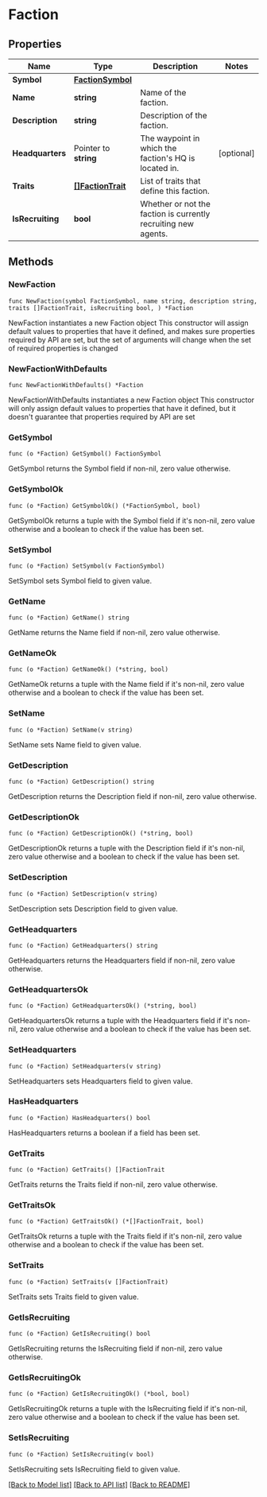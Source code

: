 # Faction

## Properties

Name | Type | Description | Notes
------------ | ------------- | ------------- | -------------
**Symbol** | [**FactionSymbol**](FactionSymbol.md) |  | 
**Name** | **string** | Name of the faction. | 
**Description** | **string** | Description of the faction. | 
**Headquarters** | Pointer to **string** | The waypoint in which the faction&#39;s HQ is located in. | [optional] 
**Traits** | [**[]FactionTrait**](FactionTrait.md) | List of traits that define this faction. | 
**IsRecruiting** | **bool** | Whether or not the faction is currently recruiting new agents. | 

## Methods

### NewFaction

`func NewFaction(symbol FactionSymbol, name string, description string, traits []FactionTrait, isRecruiting bool, ) *Faction`

NewFaction instantiates a new Faction object
This constructor will assign default values to properties that have it defined,
and makes sure properties required by API are set, but the set of arguments
will change when the set of required properties is changed

### NewFactionWithDefaults

`func NewFactionWithDefaults() *Faction`

NewFactionWithDefaults instantiates a new Faction object
This constructor will only assign default values to properties that have it defined,
but it doesn't guarantee that properties required by API are set

### GetSymbol

`func (o *Faction) GetSymbol() FactionSymbol`

GetSymbol returns the Symbol field if non-nil, zero value otherwise.

### GetSymbolOk

`func (o *Faction) GetSymbolOk() (*FactionSymbol, bool)`

GetSymbolOk returns a tuple with the Symbol field if it's non-nil, zero value otherwise
and a boolean to check if the value has been set.

### SetSymbol

`func (o *Faction) SetSymbol(v FactionSymbol)`

SetSymbol sets Symbol field to given value.


### GetName

`func (o *Faction) GetName() string`

GetName returns the Name field if non-nil, zero value otherwise.

### GetNameOk

`func (o *Faction) GetNameOk() (*string, bool)`

GetNameOk returns a tuple with the Name field if it's non-nil, zero value otherwise
and a boolean to check if the value has been set.

### SetName

`func (o *Faction) SetName(v string)`

SetName sets Name field to given value.


### GetDescription

`func (o *Faction) GetDescription() string`

GetDescription returns the Description field if non-nil, zero value otherwise.

### GetDescriptionOk

`func (o *Faction) GetDescriptionOk() (*string, bool)`

GetDescriptionOk returns a tuple with the Description field if it's non-nil, zero value otherwise
and a boolean to check if the value has been set.

### SetDescription

`func (o *Faction) SetDescription(v string)`

SetDescription sets Description field to given value.


### GetHeadquarters

`func (o *Faction) GetHeadquarters() string`

GetHeadquarters returns the Headquarters field if non-nil, zero value otherwise.

### GetHeadquartersOk

`func (o *Faction) GetHeadquartersOk() (*string, bool)`

GetHeadquartersOk returns a tuple with the Headquarters field if it's non-nil, zero value otherwise
and a boolean to check if the value has been set.

### SetHeadquarters

`func (o *Faction) SetHeadquarters(v string)`

SetHeadquarters sets Headquarters field to given value.

### HasHeadquarters

`func (o *Faction) HasHeadquarters() bool`

HasHeadquarters returns a boolean if a field has been set.

### GetTraits

`func (o *Faction) GetTraits() []FactionTrait`

GetTraits returns the Traits field if non-nil, zero value otherwise.

### GetTraitsOk

`func (o *Faction) GetTraitsOk() (*[]FactionTrait, bool)`

GetTraitsOk returns a tuple with the Traits field if it's non-nil, zero value otherwise
and a boolean to check if the value has been set.

### SetTraits

`func (o *Faction) SetTraits(v []FactionTrait)`

SetTraits sets Traits field to given value.


### GetIsRecruiting

`func (o *Faction) GetIsRecruiting() bool`

GetIsRecruiting returns the IsRecruiting field if non-nil, zero value otherwise.

### GetIsRecruitingOk

`func (o *Faction) GetIsRecruitingOk() (*bool, bool)`

GetIsRecruitingOk returns a tuple with the IsRecruiting field if it's non-nil, zero value otherwise
and a boolean to check if the value has been set.

### SetIsRecruiting

`func (o *Faction) SetIsRecruiting(v bool)`

SetIsRecruiting sets IsRecruiting field to given value.



[[Back to Model list]](../README.md#documentation-for-models) [[Back to API list]](../README.md#documentation-for-api-endpoints) [[Back to README]](../README.md)



